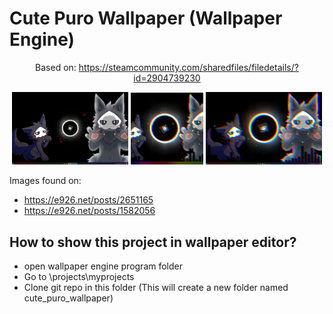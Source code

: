 # Cute Puro Wallpaper (Wallpaper Engine)
<div align="center">

Based on: https://steamcommunity.com/sharedfiles/filedetails/?id=2904739230  

<img width="37%" src="preview1.png">
<img width="23%" src="preview.gif">
<img width="37%" src="preview2.jpg">


</div>





Images found on:

- https://e926.net/posts/2651165
- https://e926.net/posts/1582056

## How to show this project in wallpaper editor?

- open wallpaper engine program folder
- Go to \projects\myprojects
- Clone git repo in this folder (This will create a new folder named cute_puro_wallpaper)
